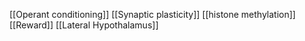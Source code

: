 [[Operant conditioning]]
[[Synaptic plasticity]]
[[histone methylation]]
[[Reward]]
[[Lateral Hypothalamus]]
